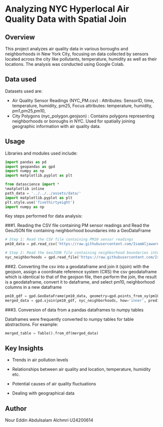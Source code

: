 # Analyzing NYC Hyperlocal Air Quality Data with Spatial Join

## Overview

This project analyzes air quality data in various boroughs and neighborhoods in New York City, focusing on data collected by sensors located across the city like pollutants, temperature, humidity as well as their locations. The analysis was conducted using Google Colab.

## Data used

Datasets used are:

- Air Quality Sensor Readings (NYC_PM.csv) :
Attributes: SensorID, time, temperature, humidity, pm25,
Focus attributes: temperature, humidity, pm1,pm25,pm10,
- City Polygons (nyc_polygon.geojson) :
Contains polygons representing neighborhoods or boroughs in NYC.
Used for spatially joining geographic information with air quality data.

## Usage

Libraries and modules used include:

```python
import pandas as pd
import geopandas as gpd
import numpy as np
import matplotlib.pyplot as plt

from datascience import *
%matplotlib inline
path_data = '../../../assets/data/'
import matplotlib.pyplot as plt
plt.style.use('fivethirtyeight')
import numpy as np
```

Key steps performed for data analysis:

###1. Reading the CSV file containing PM sensor readings and Read the GeoJSON file containing neighborhood boundaries into a GeoDataFrame

```python
# Step 1: Read the CSV file containing PM10 sensor readings
pm10_data = pd.read_csv('https://raw.githubusercontent.com/IsamAljawarneh/datasets/master/data/NYC_PM.csv',index_col=False)

# Step 2: Read the GeoJSON file containing neighborhood boundaries into a GeoDataFrame
nyc_neighborhoods = gpd.read_file('https://raw.githubusercontent.com/IsamAljawarneh/datasets/master/data/nyc_polygon.geojson')
```

###2. Converting the csv into a geodataframe and join it (sjoin) with the geojson, assign a coordinate reference system (CRS) the csv geodataframe which is identical to that of the geojson file, then perform the join, the result is a geodataframe, convert it to dataframe, and select pm10, neighborhood columns in a new dataframe

```python
pm10_gdf = gpd.GeoDataFrame(pm10_data, geometry=gpd.points_from_xy(pm10_data.longitude, pm10_data.latitude))
merged_data = gpd.sjoin(pm10_gdf, nyc_neighborhoods, how='inner', predicate='within')
```

###3. Conversion of data from a pandas dataframes to numpy tables

Dataframes were frequently converted to numpy tables for table abstractions. For example:

```python
merged_table = Table().from_df(merged_data)
```

## Key Insights

- Trends in air pollution levels

- Relationships between air quality and location, temperature, humidity etc.

- Potential causes of air quality fluctuations

- Dealing with geographical data

## Author

Nour Eddin Abdulsalam Alchmri
U24200614
